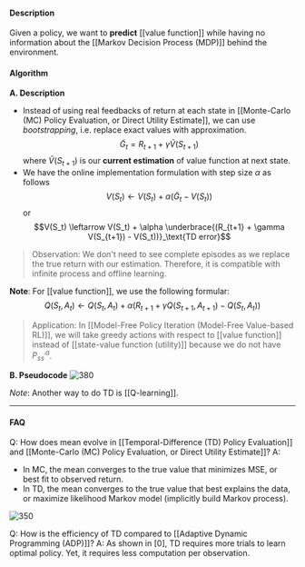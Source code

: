 #### Description
Given a policy, we want to **predict** [[value function]] while having no information about the [[Markov Decision Process (MDP)]] behind the environment.

#### Algorithm
**A. Description**
- Instead of using real feedbacks of return at each state in [[Monte-Carlo (MC) Policy Evaluation, or Direct Utility Estimate]], we can use *bootstrapping*, i.e. replace exact values with approximation.
	$$\tilde{G}_t = R_{t+1} + \gamma \tilde{V}(S_{t+1})$$
	where $\tilde{V}(S_{t+1})$ is our **current estimation** of value function at next state.
- We have the online implementation formulation with step size $\alpha$ as follows
	$$V(S_t) \leftarrow V(S_t) + \alpha( \tilde{G}_t - V(S_t) )$$
	or
	$$V(S_t) \leftarrow V(S_t) + \alpha \underbrace{(R_{t+1} + \gamma V(S_{t+1}) - V(S_t))}_\text{TD error}$$

> Observation: We don't need to see complete episodes as we replace the true return with our estimation. Therefore, it is compatible with infinite process and offline learning.

**Note**: For [[value function]], we use the following formular:
$$Q(S_t, A_t) \leftarrow Q(S_t, A_t) + \alpha(R_{t+1} + \gamma Q(S_{t+1}, A_{t+1}) - Q(S_t, A_t))$$

> Application: In [[Model-Free Policy Iteration (Model-Free Value-based RL)]], we will take greedy actions with respect to [[value function]] instead of [[state-value function (utility)]] because we do not have $P^a_{ss^\prime}$.

**B. Pseudocode**
![380](TDPrediction.png)

*Note*: Another way to do TD is [[Q-learning]].



---
#### FAQ

Q: How does mean evolve in [[Temporal-Difference (TD) Policy Evaluation]] and [[Monte-Carlo (MC) Policy Evaluation, or Direct Utility Estimate]]?
A:
- In MC, the mean converges to the true value that minimizes MSE, or best fit to observed return.
- In TD, the mean converges to the true value that best explains the data, or maximize likelihood Markov model (implicitly build Markov process).

![350](MeanEvolvementMCTDPrediction.png)

Q: How is the efficiency of TD compared to [[Adaptive Dynamic Programming (ADP)]]?
A: As shown in [0], TD requires more trials to learn optimal policy. Yet, it requires less computation per observation.